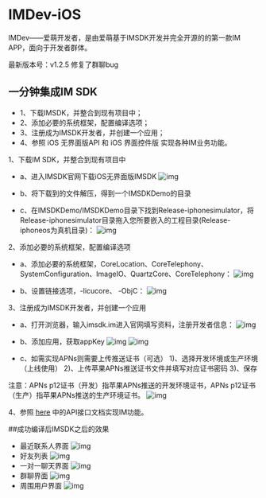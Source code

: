 IMDev-iOS
=========

IMDev——爱萌开发者，是由爱萌基于IMSDK开发并完全开源的的第一款IM APP，面向于开发者群体。

最新版本号：v1.2.5 修复了群聊bug

## 一分钟集成IM SDK

* 1、下载IMSDK，并整合到现有项目中；
* 2、添加必要的系统框架，配置编译选项；
* 3、注册成为IMSDK开发者，并创建一个应用；
* 4、参照 iOS 无界面版API 和 iOS 界面控件版 实现各种IM业务功能。

1、下载IM SDK，并整合到现有项目中 

* a、进入IMSDK官网下载iOS无界面版IMSDK
![img](http://docs.imsdk.im/download/attachments/1343489/%E4%B8%8B%E8%BD%BD.jpg?version=1&modificationDate=1415244531000&api=v2&effects=border-polaroid,blur-border)

* b、将下载到的文件解压，得到一个IMSDKDemo的目录
* c、在IMSDKDemo/IMSDKDemo目录下找到Release-iphonesimulator，将Release-iphonesimulator目录拖入您所要嵌入的工程目录(Release-iphoneos为真机目录)：
![img](http://docs.imsdk.im/download/attachments/1343489/%E5%B5%8C%E5%85%A5IMSDK.png?version=1&modificationDate=1415249293000&api=v2&effects=border-polaroid,blur-border)

2、添加必要的系统框架，配置编译选项

* a、添加必要的系统框架，CoreLocation、CoreTelephony、SystemConfiguration、ImageIO、QuartzCore、CoreTelephony：
![img](http://docs.imsdk.im/download/attachments/1343489/%E6%B7%BB%E5%8A%A0%E7%B3%BB%E7%BB%9F%E6%A1%86%E6%9E%B6.png?version=1&modificationDate=1415247500000&api=v2&effects=border-polaroid,blur-border)

* b、设置链接选项，-licucore、 -ObjC：
![img](http://docs.imsdk.im/download/attachments/1343489/%E8%AE%BE%E7%BD%AE%E9%93%BE%E6%8E%A5%E9%80%89%E9%A1%B9.png?version=1&modificationDate=1415247460000&api=v2&effects=border-polaroid,blur-border)

3、注册成为IMSDK开发者，并创建一个应用

* a、打开浏览器，输入imsdk.im进入官网填写资料，注册开发者信息：
![img](http://docs.imsdk.im/download/attachments/1343489/%E6%B3%A8%E5%86%8C.jpg?version=1&modificationDate=1411802147000&api=v2&effects=border-polaroid,blur-border)

* b、添加应用，获取appKey
![img](http://docs.imsdk.im/download/attachments/1343489/%E6%B7%BB%E5%8A%A0%E5%BA%94%E7%94%A8.jpeg?version=1&modificationDate=1411802127000&api=v2&effects=border-polaroid,blur-border)
![img](http://docs.imsdk.im/download/attachments/1343489/%E8%8E%B7%E5%8F%96appkey.jpg?version=1&modificationDate=1411802134000&api=v2&effects=border-polaroid,blur-border)


* c、如需实现APNs则需要上传推送证书（可选）
1)、选择开发环境或生产环境（上线使用）    2)、上传苹果APNs推送证书文件并填写对应证书密码   3)、保存

注意：APNs p12证书（开发）指苹果APNs推送的开发环境证书，APNs p12证书（生产）指苹果APNs推送的生产环境证书。
![img](http://docs.imsdk.im/download/attachments/1343489/APNs%E8%AF%81%E4%B9%A6.png?version=1&modificationDate=1422872283000&api=v2)

4、参照 [here](http://docs.imsdk.im/pages/viewpage.action?pageId=1343957) 中的API接口文档实现IM功能。


##成功编译后IMSDK之后的效果
* 最近联系人界面
![img](http://static.oschina.net/uploads/code/201503/23165540_cmod.png)
* 好友列表
![img](http://static.oschina.net/uploads/code/201503/23165540_6DcO.png)
* 一对一聊天界面
![img](http://static.oschina.net/uploads/code/201503/23165540_OkIN.png)
* 群聊界面
![img](http://static.oschina.net/uploads/code/201504/02162330_aldW.png)
* 周围用户界面
![img](http://static.oschina.net/uploads/code/201503/23165540_8Zsh.png)
